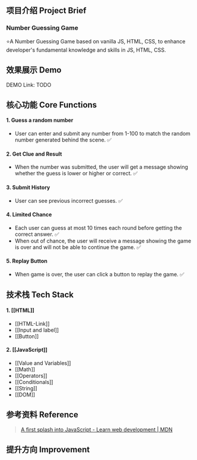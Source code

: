 ## 项目介绍 Project Brief

### Number Guessing Game

⭐A Number Guessing Game based on vanilla JS, HTML, CSS, to enhance developer's fundamental knowledge and skills in JS, HTML, CSS.

## 效果展示 Demo

DEMO Link: TODO

## 核心功能 Core Functions

#### 1. Guess a random number

- User can enter and submit any number from 1-100 to match the random number generated behind the scene. ✅

#### 2. Get Clue and Result

- When the number was submitted, the user will get a message showing whether the guess is lower or higher or correct. ✅

#### 3. Submit History

- User can see previous incorrect guesses. ✅

#### 4. Limited Chance

- Each user can guess at most 10 times each round before getting the correct answer. ✅
- When out of chance, the user will receive a message showing the game is over and will not be able to continue the game. ✅

#### 5. Replay Button

- When game is over, the user can click a button to replay the game. ✅

## 技术栈 Tech Stack

#### 1. [[HTML]]

- [[HTML-Link]]
- [[Input and label]]
- [[Button]]

#### 2. [[JavaScript]]

- [[Value and Variables]]
- [[Math]]
- [[Operators]]
- [[Conditionals]]
- [[String]]
- [[DOM]]

## 参考资料 Reference

> [A first splash into JavaScript - Learn web development | MDN](https://developer.mozilla.org/en-US/docs/Learn/JavaScript/First_steps/A_first_splash)

## 提升方向 Improvement
